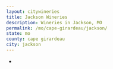 ```yaml
---
layout: citywineries
title: Jackson Wineries
description: Wineries in Jackson, MO
permalink: /mo/cape-girardeau/jackson/
state: mo
county: cape girardeau
city: jackson
---
```

-
